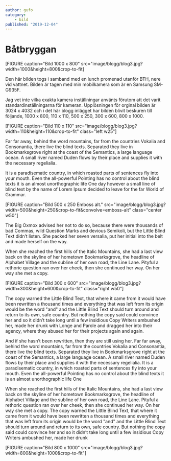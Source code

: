 ```yaml
---
author: gufo
category:
    - bild
published: "2019-12-04"
---
```

Båtbryggan
==================================

[FIGURE caption="Bild 1000 x 800" src="image/blogg/blog3.jpg?width=1000&height=800&crop-to-fit]

Den här bilden togs i samband med en lunch promenad utanför BTH, nere vid vattnet. Bilden är tagen med min mobilkamera som är en Samsung SM-G935F.

<!--more-->

Jag vet inte vilka exakta kamera inställningar använts förutom att det varit standardinställningarna för kameran. Upplösningen för orginal bilden är 3024 x 4032 och i det här blogg inlägget har bilden blivit beskuren till följande, 1000 x 800, 110 x 110, 500 x 250, 300 x 600, 800 x 1000.

[FIGURE caption="Bild 110 x 110" src="image/blogg/blog3.jpg?width=110&height=110&crop-to-fit" class="left w25"]

Far far away, behind the word mountains, far from the countries Vokalia and Consonantia, there live the blind texts. Separated they live in Bookmarksgrove right at the coast of the Semantics, a large language ocean. A small river named Duden flows by their place and supplies it with the necessary regelialia.

It is a paradisematic country, in which roasted parts of sentences fly into your mouth. Even the all-powerful Pointing has no control about the blind texts it is an almost unorthographic life One day however a small line of blind text by the name of Lorem Ipsum decided to leave for the far World of Grammar.

[FIGURE caption="Bild 500 x 250 Emboss alt." src="image/blogg/blog3.jpg?width=500&height=250&crop-to-fit&convolve=emboss-alt" class="center w50"]

The Big Oxmox advised her not to do so, because there were thousands of bad Commas, wild Question Marks and devious Semikoli, but the Little Blind Text didn’t listen. She packed her seven versalia, put her initial into the belt and made herself on the way.

When she reached the first hills of the Italic Mountains, she had a last view back on the skyline of her hometown Bookmarksgrove, the headline of Alphabet Village and the subline of her own road, the Line Lane. Pityful a rethoric question ran over her cheek, then she continued her way. On her way she met a copy.

[FIGURE caption="Bild 300 x 600" src="image/blogg/blog3.jpg?width=300&height=600&crop-to-fit" class="right w50"]

The copy warned the Little Blind Text, that where it came from it would have been rewritten a thousand times and everything that was left from its origin would be the word "and" and the Little Blind Text should turn around and return to its own, safe country. But nothing the copy said could convince her and so it didn’t take long until a few insidious Copy Writers ambushed her, made her drunk with Longe and Parole and dragged her into their agency, where they abused her for their projects again and again.

And if she hasn’t been rewritten, then they are still using her. Far far away, behind the word mountains, far from the countries Vokalia and Consonantia, there live the blind texts. Separated they live in Bookmarksgrove right at the coast of the Semantics, a large language ocean. A small river named Duden flows by their place and supplies it with the necessary regelialia. It is a paradisematic country, in which roasted parts of sentences fly into your mouth. Even the all-powerful Pointing has no control about the blind texts it is an almost unorthographic life One

When she reached the first hills of the Italic Mountains, she had a last view back on the skyline of her hometown Bookmarksgrove, the headline of Alphabet Village and the subline of her own road, the Line Lane. Pityful a rethoric question ran over her cheek, then she continued her way. On her way she met a copy. The copy warned the Little Blind Text, that where it came from it would have been rewritten a thousand times and everything that was left from its origin would be the word "and" and the Little Blind Text should turn around and return to its own, safe country. But nothing the copy said could convince her and so it didn’t take long until a few insidious Copy Writers ambushed her, made her drunk

[FIGURE caption="Bild 800 x 1000" src="image/blogg/blog3.jpg?width=800&height=1000&crop-to-fit"]
